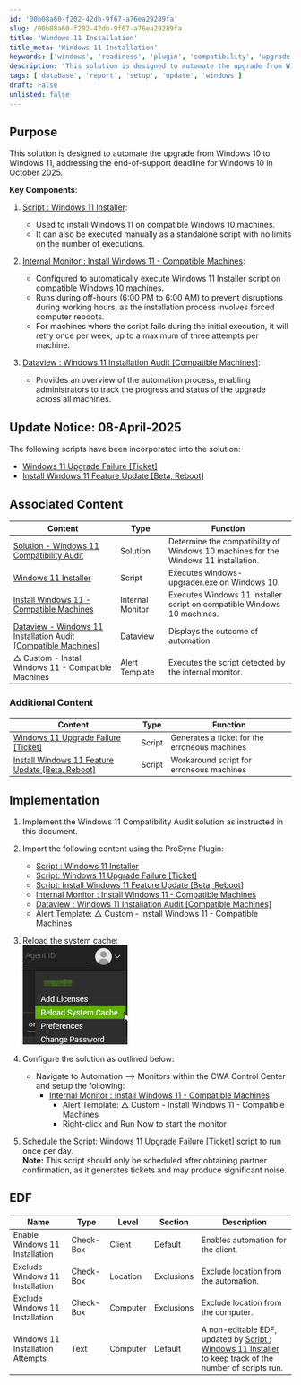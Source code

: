 ```yaml
---
id: '00b08a60-f202-42db-9f67-a76ea29289fa'
slug: /00b08a60-f202-42db-9f67-a76ea29289fa
title: 'Windows 11 Installation'
title_meta: 'Windows 11 Installation'
keywords: ['windows', 'readiness', 'plugin', 'compatibility', 'upgrade']
description: 'This solution is designed to automate the upgrade from Windows 10 to Windows 11'
tags: ['database', 'report', 'setup', 'update', 'windows']
draft: False
unlisted: false
---
```


## Purpose

This solution is designed to automate the upgrade from Windows 10 to Windows 11, addressing the end-of-support deadline for Windows 10 in October 2025.

**Key Components**:

1. [Script : Windows 11 Installer](/docs/a4668ce4-9788-47a9-bb3b-1997367803ad):  
    - Used to install Windows 11 on compatible Windows 10 machines.  
    - It can also be executed manually as a standalone script with no limits on the number of executions.

2. [Internal Monitor : Install Windows 11 - Compatible Machines](/docs/db122f12-3d6b-48ae-8c8b-e9de9797ecad):  
    - Configured to automatically execute Windows 11 Installer script on compatible Windows 10 machines.  
    - Runs during off-hours (6:00 PM to 6:00 AM) to prevent disruptions during working hours, as the installation process involves forced computer reboots.  
    - For machines where the script fails during the initial execution, it will retry once per week, up to a maximum of three attempts per machine.

3. [Dataview : Windows 11 Installation Audit [Compatible Machines]](/docs/a9cf49a9-c8e0-432c-ae8e-9560d38bf1ce):  
    - Provides an overview of the automation process, enabling administrators to track the progress and status of the upgrade across all machines.

## Update Notice: 08-April-2025

The following scripts have been incorporated into the solution:

- [Windows 11 Upgrade Failure [Ticket]](/docs/ad564b3a-e4dc-4e47-90dd-52ca8fbc6d52)  
- [Install Windows 11 Feature Update [Beta, Reboot]](/docs/27f8240b-603a-4af2-b9d9-480a560f8747)

## Associated Content

| Content                                                                                                      | Type             | Function                                                                            |
| ------------------------------------------------------------------------------------------------------------ | ---------------- | ----------------------------------------------------------------------------------- |
| [Solution - Windows 11 Compatibility Audit ](/docs/f0bb3ffc-60cb-484c-b7fa-27a386ac664c)                     | Solution         | Determine the compatibility of Windows 10 machines for the Windows 11 installation. |
| [Windows 11 Installer](/docs/a4668ce4-9788-47a9-bb3b-1997367803ad)                                           | Script           | Executes windows-upgrader.exe on Windows 10.                                        |
| [Install Windows 11 - Compatible Machines](/docs/db122f12-3d6b-48ae-8c8b-e9de9797ecad)                       | Internal Monitor | Executes Windows 11 Installer script on compatible Windows 10 machines.             |
| [Dataview - Windows 11 Installation Audit [Compatible Machines]](/docs/a9cf49a9-c8e0-432c-ae8e-9560d38bf1ce) | Dataview         | Displays the outcome of automation.                                                 |
| △ Custom - Install Windows 11 - Compatible Machines                                                          | Alert Template   | Executes the script detected by the internal monitor.                               |

### Additional Content

| Content                                | Type             | Function                                                                 |
|----------------------------------------|------------------|-------------------------------------------------------------------------|
| [Windows 11 Upgrade Failure [Ticket]](/docs/ad564b3a-e4dc-4e47-90dd-52ca8fbc6d52) | Script | Generates a ticket for the erroneous machines |
| [Install Windows 11 Feature Update [Beta, Reboot]](/docs/27f8240b-603a-4af2-b9d9-480a560f8747) | Script | Workaround script for erroneous machines |

## Implementation

1. Implement the Windows 11 Compatibility Audit solution as instructed in this document.  

2. Import the following content using the ProSync Plugin:
    - [Script : Windows 11 Installer](/docs/a4668ce4-9788-47a9-bb3b-1997367803ad)  
    - [Script: Windows 11 Upgrade Failure [Ticket]](/docs/ad564b3a-e4dc-4e47-90dd-52ca8fbc6d52)  
    - [Script: Install Windows 11 Feature Update [Beta, Reboot]](/docs/27f8240b-603a-4af2-b9d9-480a560f8747)  
    - [Internal Monitor : Install Windows 11 - Compatible Machines](/docs/db122f12-3d6b-48ae-8c8b-e9de9797ecad)  
    - [Dataview : Windows 11 Installation Audit [Compatible Machines]](/docs/a9cf49a9-c8e0-432c-ae8e-9560d38bf1ce)  
    - Alert Template: △ Custom - Install Windows 11 - Compatible Machines

3. Reload the system cache:  
![Image](../../static/img/docs/16acceef-5282-42e0-840c-8b8e5af8058f/image_1.png)

4. Configure the solution as outlined below:  
    - Navigate to Automation --> Monitors within the CWA Control Center and setup the following:  
        - [Internal Monitor : Install Windows 11 - Compatible Machines](/docs/db122f12-3d6b-48ae-8c8b-e9de9797ecad)  
            - Alert Template: △ Custom - Install Windows 11 - Compatible Machines
            - Right-click and Run Now to start the monitor

5. Schedule the [Script: Windows 11 Upgrade Failure [Ticket]](/docs/ad564b3a-e4dc-4e47-90dd-52ca8fbc6d52) script to run once per day.  
**Note:** This script should only be scheduled after obtaining partner confirmation, as it generates tickets and may produce significant noise.

## EDF

| Name                             | Type      | Level    | Section    | Description                                                                                                                                             |
| -------------------------------- | --------- | -------- | ---------- | ------------------------------------------------------------------------------------------------------------------------------------------------------- |
| Enable Windows 11 Installation   | Check-Box | Client   | Default    | Enables automation for the client.                                                                                                                      |
| Exclude Windows 11 Installation  | Check-Box | Location | Exclusions | Exclude location from the automation.                                                                                                                   |
| Exclude Windows 11 Installation  | Check-Box | Computer | Exclusions | Exclude location from the computer.                                                                                                                     |
| Windows 11 Installation Attempts | Text      | Computer | Default    | A non-editable EDF, updated by [Script : Windows 11 Installer](/docs/a4668ce4-9788-47a9-bb3b-1997367803ad)  to keep track of the number of scripts run. |
